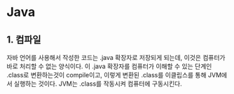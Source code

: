 # Java

## 1. 컴파일

자바 언어를 사용해서 작성한 코드는 .java 확장자로 저장되게 되는데, 이것은 컴퓨터가 바로 처리할 수 없는 양식이다. 이 .java 확장자를 컴퓨터가 이해할 수 있는 단계인 .class로 변환하는것이 compile이고, 이렇게 변환된 .class를 이클립스를 통해 JVM에서 실행하는 것이다. JVM는 .class를 작동시켜 컴퓨터에 구동시킨다.

